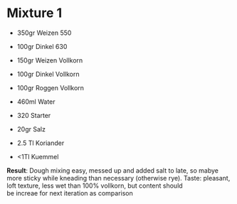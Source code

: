 # Mixture 1

  * 350gr Weizen 550
  * 100gr Dinkel 630
  * 150gr Weizen Vollkorn
  * 100gr Dinkel Vollkorn
  * 100gr Roggen Vollkorn

  * 460ml Water
  * 320 Starter

  * 20gr Salz
  * 2.5 Tl Koriander
  * <1Tl Kuemmel

  **Result**: Dough mixing easy, messed up and added salt to late, so mabye more sticky while kneading than necessary (otherwise rye).
	      Taste: pleasant, loft texture, less wet than 100% vollkorn,  but content should  
be increae for  next  iteration as comparison
